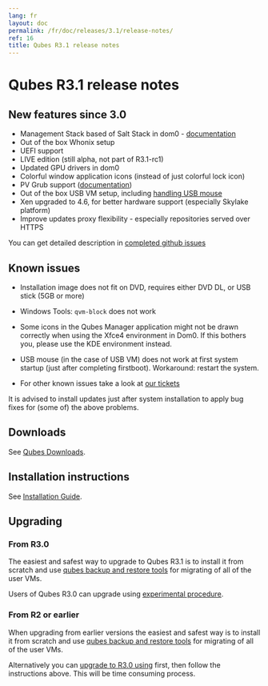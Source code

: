```yaml
---
lang: fr
layout: doc
permalink: /fr/doc/releases/3.1/release-notes/
ref: 16
title: Qubes R3.1 release notes
---
```


# Qubes R3.1 release notes
<a id="qubes-r31-release-notes"></a>

## New features since 3.0
<a id="new-features-since-30"></a>

* Management Stack based of Salt Stack in dom0 - [documentation][salt-doc]
* Out of the box Whonix setup
* UEFI support
* LIVE edition (still alpha, not part of R3.1-rc1)
* Updated GPU drivers in dom0
* Colorful window application icons (instead of just colorful lock icon)
* PV Grub support ([documentation][pvgrub-doc])
* Out of the box USB VM setup, including [handling USB mouse][input-proxy]
* Xen upgraded to 4.6, for better hardware support (especially Skylake platform)
* Improve updates proxy flexibility - especially repositories served over HTTPS

You can get detailed description in [completed github issues][github-release-notes]

## Known issues
<a id="known-issues"></a>

* Installation image does not fit on DVD, requires either DVD DL, or USB stick (5GB or more)

* Windows Tools: `qvm-block` does not work

* Some icons in the Qubes Manager application might not be drawn correctly when using the Xfce4 environment in Dom0. If this bothers you, please use the KDE environment instead.

* USB mouse (in the case of USB VM) does not work at first system startup (just after completing firstboot). Workaround: restart the system.

* For other known issues take a look at [our tickets](https://github.com/QubesOS/qubes-issues/issues?q=is%3Aopen+is%3Aissue+milestone%3A%22Release+3.1%22+label%3Abug)

It is advised to install updates just after system installation to apply bug fixes for (some of) the above problems.

## Downloads
<a id="downloads"></a>

See [Qubes Downloads](/fr/downloads/).

## Installation instructions
<a id="installation-instructions"></a>

See [Installation Guide](/fr/doc/installation-guide/).

## Upgrading
<a id="upgrading"></a>

### From R3.0
<a id="from-r30"></a>

The easiest and safest way to upgrade to Qubes R3.1 is to install it from
scratch and use [qubes backup and restore tools](/fr/doc/backup-restore/) for
migrating of all of the user VMs.

Users of Qubes R3.0 can upgrade using [experimental
procedure](/fr/doc/upgrade-to-r3.1/).

### From R2 or earlier
<a id="from-r2-or-earlier"></a>

When upgrading from earlier versions the easiest and safest way is to install
it from scratch and use [qubes backup and restore tools](/fr/doc/backup-restore/)
for migrating of all of the user VMs.

Alternatively you can [upgrade to R3.0
using](/fr/doc/releases/3.0/release-notes/#upgrading) first, then follow the
instructions above. This will be time consuming process.

[salt-doc]: /fr/doc/salt/
[pvgrub-doc]: /fr/doc/managing-vm-kernel/
[input-proxy]: https://github.com/QubesOS/qubes-app-linux-input-proxy/blob/master/README.md
[github-release-notes]: https://github.com/QubesOS/qubes-issues/issues?q=is%3Aissue+sort%3Aupdated-desc+milestone%3A%22Release+3.1%22+label%3Arelease-notes+is%3Aclosed